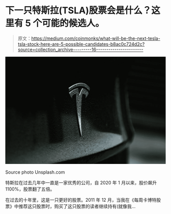# 下一只特斯拉(TSLA)股票会是什么？这里有 5 个可能的候选人。

> 原文：<https://medium.com/coinmonks/what-will-be-the-next-tesla-tsla-stock-here-are-5-possible-candidates-b8ac0c724d2c?source=collection_archive---------16----------------------->

![](img/4bb3310e04b853d68d9dfef7828a4e35.png)

Source photo Unsplash.com

特斯拉在过去几年中一直是一家优秀的公司，自 2020 年 1 月以来，股价飙升 1100%，股票翻了五倍。

在过去的十年里，这是一只更好的股票。2011 年 12 月，当我在《每周卡博特股票》中推荐这只股票时，购买了这只股票的读者继续持有(就像我…